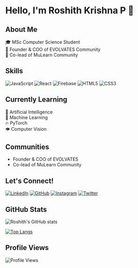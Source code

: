 # Hello, I'm Roshith Krishna P 👋

## About Me
🎓 MSc Computer Science Student  
🚀 Founder & COO of EVOLVATES Community  
🌟 Co-lead of MuLearn Community  

## Skills
![JavaScript](https://img.shields.io/badge/-JavaScript-F7DF1E?style=flat-square&logo=javascript&logoColor=black)
![React](https://img.shields.io/badge/-React-61DAFB?style=flat-square&logo=react&logoColor=black)
![Firebase](https://img.shields.io/badge/-Firebase-FFCA28?style=flat-square&logo=firebase&logoColor=black)
![HTML5](https://img.shields.io/badge/-HTML5-E34F26?style=flat-square&logo=html5&logoColor=white)
![CSS3](https://img.shields.io/badge/-CSS3-1572B6?style=flat-square&logo=css3&logoColor=white)

## Currently Learning
🧠 Artificial Intelligence  
🤖 Machine Learning  
🔥 PyTorch  
👁️ Computer Vision  

## Communities
- Founder & COO of EVOLVATES
- Co-lead of MuLearn Community

## Let's Connect!
[![LinkedIn](https://img.shields.io/badge/-LinkedIn-0077B5?style=flat-square&logo=linkedin&logoColor=white)](https://www.linkedin.com/in/roshith-krishna-p/)
[![GitHub](https://img.shields.io/badge/-GitHub-181717?style=flat-square&logo=github&logoColor=white)](https://github.com/roshith2001)
[![Instagram](https://img.shields.io/badge/-Instagram-E4405F?style=flat-square&logo=instagram&logoColor=white)](https://www.instagram.com/_r.o.s.h.i.t.h_/)
[![Twitter](https://img.shields.io/badge/-Twitter-1DA1F2?style=flat-square&logo=twitter&logoColor=white)](https://x.com/Roshith_KrishnP)

## GitHub Stats
![Roshith's GitHub stats](https://github-readme-stats.vercel.app/api?username=roshith2001&show_icons=true&theme=radical)

[![Top Langs](https://github-readme-stats.vercel.app/api/top-langs/?username=roshith2001&layout=compact&theme=radical)](https://github.com/roshith2001/github-readme-stats)

## Profile Views
![Profile Views](https://komarev.com/ghpvc/?username=roshith2001&color=brightgreen)

